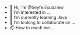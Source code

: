 - 👋 Hi, I’m @Seyfe.Esubalew
- 👀 I’m interested in ...
- 🌱 I’m currently learning Java
- 💞️ I’m looking to collaborate on ...
- 📫 How to reach me ...

<!---
eeyfesubalew/eeyfesubalew is a ✨ special ✨ repository because its `README.md` (this file) appears on your GitHub profile.
You can click the Preview link to take a look at your changes.
--->
